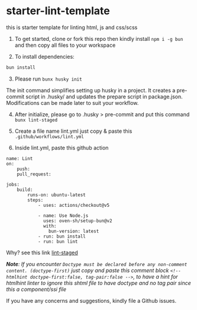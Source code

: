 # starter-lint-template
this is starter template for linting html, js and css/scss

1. To get started, clone or fork this repo then kindly install `npm i -g bun` and then copy all files to your workspace

2. To install dependencies:

```bash
bun install
```
3. Please run `bunx husky init`

The init command simplifies setting up husky in a project. It creates a pre-commit script in .husky/ and updates the prepare script in package.json. Modifications can be made later to suit your workflow.

4. After initialize, please go to .husky > pre-commit and put this command `bunx lint-staged`

5. Create a file name lint.yml just copy & paste this `.github/workflows/lint.yml`

6. Inside lint.yml, paste this github action

```Lint
name: Lint
on:
    push:
    pull_request:

jobs: 
    build: 
        runs-on: ubuntu-latest 
        steps: 
            - uses: actions/checkout@v5

            - name: Use Node.js
              uses: oven-sh/setup-bun@v2
              with:
                bun-version: latest
            - run: bun install
            - run: bun lint
```

Why? see this link [lint-staged](https://github.com/lint-staged/lint-staged?tab=readme-ov-file#why)

_**Note**: If you encounter `Doctype must be declared before any non-comment content. (doctype-first)` just copy and paste this comment block `<!-- htmlhint doctype-first:false, tag-pair:false -->`, to have a hint for htmlhint linter to ignore this shtml file to have doctype and no tag pair since this a component/ssi file_

If you have any concerns and suggestions, kindly file a Github issues.
